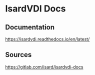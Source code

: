 # IsardVDI Docs

## Documentation
https://isardvdi.readthedocs.io/en/latest/

## Sources
https://gitlab.com/isard/isardvdi-docs
